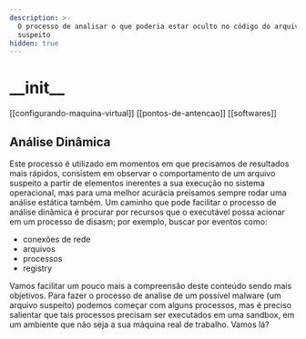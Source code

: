 ```yaml
---
description: >-
  O processo de analisar o que poderia estar oculto no código do arquivo
  suspeito
hidden: true
---
```


# \_\_init\_\_

\[\[configurando-maquina-virtual]] \[\[pontos-de-antencao]] \[\[softwares]]

## Análise Dinâmica

Este processo é utilizado em momentos em que precisamos de resultados mais rápidos, consistem em observar o comportamento de um arquivo suspeito a partir de elementos inerentes a sua execução no sistema operacional, mas para uma melhor acurácia preisamos sempre rodar uma análise estática também. Um caminho que pode facilitar o processo de análise dinâmica é procurar por recursos que o executável possa acionar em um processo de disasm; por exemplo, buscar por eventos como:

* conexões de rede
* arquivos
* processos
* registry

Vamos facilitar um pouco mais a compreensão deste conteúdo sendo mais objetivos. Para fazer o processo de analise de um possível malware (um arquivo suspeito) podemos começar com alguns processos, mas é preciso salientar que tais processos precisam ser executados em uma sandbox, em um ambiente que não seja a sua máquina real de trabalho. Vamos lá?
